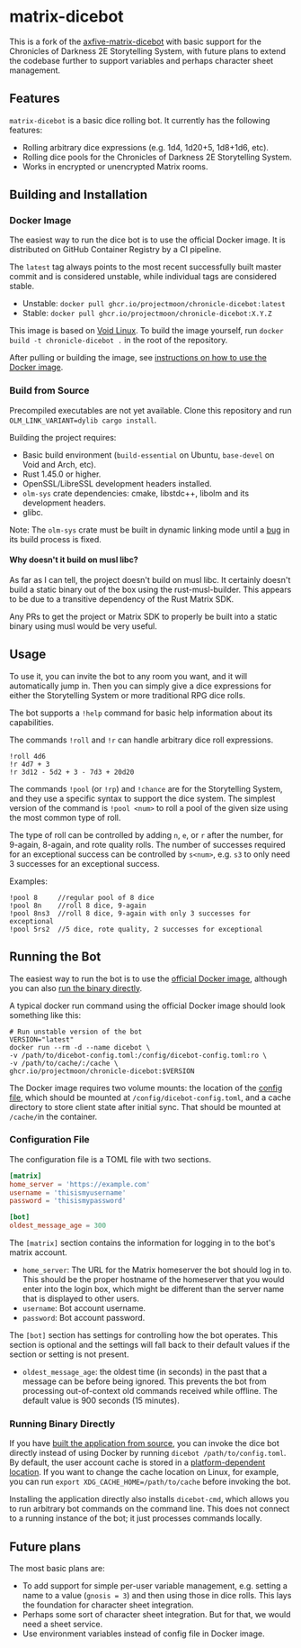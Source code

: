 # matrix-dicebot

This is a fork of the
[axfive-matrix-dicebot](https://gitlab.com/Taywee/axfive-matrix-dicebot)
with basic support for the Chronicles of Darkness 2E Storytelling
System, with future plans to extend the codebase further to support
variables and perhaps character sheet management.

## Features

`matrix-dicebot` is a basic dice rolling bot. It currently has the
following features:

* Rolling arbitrary dice expressions (e.g. 1d4, 1d20+5, 1d8+1d6, etc).
* Rolling dice pools for the Chronicles of Darkness 2E Storytelling
System.
* Works in encrypted or unencrypted Matrix rooms.

## Building and Installation

### Docker Image

The easiest way to run the dice bot is to use the official Docker
image. It is distributed on GitHub Container Registry by a CI
pipeline.

The `latest` tag always points to the most recent successfully built
master commit and is considered unstable, while individual tags are
considered stable.

* Unstable: `docker pull ghcr.io/projectmoon/chronicle-dicebot:latest`
* Stable: `docker pull ghcr.io/projectmoon/chronicle-dicebot:X.Y.Z`

This image is based on [Void Linux](https://voidlinux.org/). To build
the image yourself, run `docker build -t chronicle-dicebot .` in the
root of the repository.

After pulling or building the image, see [instructions on how to use
the Docker image](#running-the-bot).

### Build from Source

Precompiled executables are not yet available. Clone this repository
and run `OLM_LINK_VARIANT=dylib cargo install`.

Building the project requires:

* Basic build environment (`build-essential` on Ubuntu, `base-devel`
  on Void and Arch, etc).
* Rust 1.45.0 or higher.
* OpenSSL/LibreSSL development headers installed.
* `olm-sys` crate dependencies: cmake, libstdc++, libolm and its
  development headers.
* glibc.

Note: The `olm-sys` crate must be built in dynamic linking mode until
a [bug][gnome-bug] in its build process is fixed.

#### Why doesn't it build on musl libc?

As far as I can tell, the project doesn't build on musl libc. It
certainly doesn't build a static binary out of the box using the
rust-musl-builder. This appears to be due to a transitive dependency
of the Rust Matrix SDK.

Any PRs to get the project or Matrix SDK to properly be built into a
static binary using musl would be very useful.

## Usage

To use it, you can invite the bot to any room you want, and it will
automatically jump in. Then you can simply give a dice expressions for
either the Storytelling System or more traditional RPG dice rolls.

The bot supports a `!help` command for basic help information about
its capabilities.

The commands `!roll` and `!r` can handle arbitrary dice roll
expressions.

```
!roll 4d6
!r 4d7 + 3
!r 3d12 - 5d2 + 3 - 7d3 + 20d20
```

The commands `!pool` (or `!rp`) and `!chance` are for the Storytelling
System, and they use a specific syntax to support the dice system. The
simplest version of the command is `!pool <num>` to roll a pool of the
given size using the most common type of roll.

The type of roll can be controlled by adding `n`, `e`, or `r` after
the number, for 9-again, 8-again, and rote quality rolls. The number
of successes required for an exceptional success can be controlled by
`s<num>`, e.g. `s3` to only need 3 successes for an exceptional
success.

Examples:

```
!pool 8     //regular pool of 8 dice
!pool 8n    //roll 8 dice, 9-again
!pool 8ns3  //roll 8 dice, 9-again with only 3 successes for exceptional
!pool 5rs2  //5 dice, rote quality, 2 successes for exceptional
```

## Running the Bot

The easiest way to run the bot is to use the [official Docker
image][docker-image], although you can also [run the binary
directly](#running-binary-directly).

A typical docker run command using the official Docker image should
look something like this:

```
# Run unstable version of the bot
VERSION="latest"
docker run --rm -d --name dicebot \
-v /path/to/dicebot-config.toml:/config/dicebot-config.toml:ro \
-v /path/to/cache/:/cache \
ghcr.io/projectmoon/chronicle-dicebot:$VERSION
```

The Docker image requires two volume mounts: the location of the
[config file][config-file], which should be mounted at `/config/dicebot-config.toml`,
and a cache directory to store client state after initial sync. That
should be mounted at `/cache/`in the container.

### Configuration File

The configuration file is a TOML file with two sections.

```toml
[matrix]
home_server = 'https://example.com'
username = 'thisismyusername'
password = 'thisismypassword'

[bot]
oldest_message_age = 300
```

The `[matrix]` section contains the information for logging in to the
bot's matrix account.

 - `home_server`: The URL for the Matrix homeserver the bot should log
   in to. This should be the proper hostname of the homeserver that
   you would enter into the login box, which might be different than
   the server name that is displayed to other users.
 - `username`: Bot account username.
 - `password`: Bot account password.

The `[bot]` section has settings for controlling how the bot operates.
This section is optional and the settings will fall back to their
default values if the section or setting is not present.

 - `oldest_message_age`: the oldest time (in seconds) in the past that
   a message can be before being ignored. This prevents the bot from
   processing out-of-context old commands received while offline. The
   default value is 900 seconds (15 minutes).

### Running Binary Directly

If you have [built the application from source](#build-from-source),
you can invoke the dice bot directly instead of using Docker by
running `dicebot /path/to/config.toml`. By default, the user account
cache is stored in a [platform-dependent location][dirs]. If you want
to change the cache location on Linux, for example, you can run
`export XDG_CACHE_HOME=/path/to/cache` before invoking the bot.

Installing the application directly also installs `dicebot-cmd`, which
allows you to run arbitrary bot commands on the command line. This
does not connect to a running instance of the bot; it just processes
commands locally.

## Future plans

The most basic plans are:

* To add support for simple per-user variable management, e.g. setting
  a name to a value (`gnosis = 3`) and then using those in dice rolls.
  This lays the foundation for character sheet integration.
* Perhaps some sort of character sheet integration. But for that, we
  would need a sheet service.
* Use environment variables instead of config file in Docker image.

[gnome-bug]: https://gitlab.gnome.org/BrainBlasted/olm-sys/-/issues/6
[config-file]: #Configuration-File
[docker-image]: https://github.com/users/ProjectMoon/packages/container/package/chronicle-dicebot
[dirs]: https://docs.rs/dirs/2.0.2/dirs/
